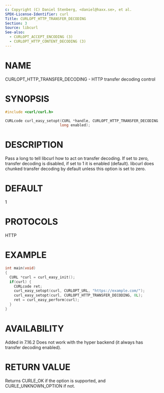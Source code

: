 ```yaml
---
c: Copyright (C) Daniel Stenberg, <daniel@haxx.se>, et al.
SPDX-License-Identifier: curl
Title: CURLOPT_HTTP_TRANSFER_DECODING
Section: 3
Source: libcurl
See-also:
  - CURLOPT_ACCEPT_ENCODING (3)
  - CURLOPT_HTTP_CONTENT_DECODING (3)
---
```


# NAME

CURLOPT_HTTP_TRANSFER_DECODING - HTTP transfer decoding control

# SYNOPSIS

~~~c
#include <curl/curl.h>

CURLcode curl_easy_setopt(CURL *handle, CURLOPT_HTTP_TRANSFER_DECODING,
                         long enabled);
~~~

# DESCRIPTION

Pass a long to tell libcurl how to act on transfer decoding. If set to zero,
transfer decoding is disabled, if set to 1 it is enabled (default). libcurl
does chunked transfer decoding by default unless this option is set to zero.

# DEFAULT

1

# PROTOCOLS

HTTP

# EXAMPLE

~~~c
int main(void)
{
  CURL *curl = curl_easy_init();
  if(curl) {
    CURLcode ret;
    curl_easy_setopt(curl, CURLOPT_URL, "https://example.com/");
    curl_easy_setopt(curl, CURLOPT_HTTP_TRANSFER_DECODING, 0L);
    ret = curl_easy_perform(curl);
  }
}
~~~

# AVAILABILITY

Added in 7.16.2 Does not work with the hyper backend (it always has transfer
decoding enabled).

# RETURN VALUE

Returns CURLE_OK if the option is supported, and CURLE_UNKNOWN_OPTION if not.
